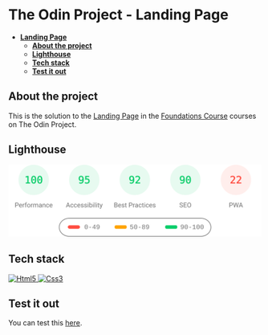 # The Odin Project - Landing Page

- [**Landing Page**](#LandingPage)
  - [**About the project**](#about-the-project)
  - [**Lighthouse**](#lighthouse)
  - [**Tech stack**](#tech-stack)
  - [**Test it out**](#test-it-out)

## About the project

This is the solution to the [Landing Page](https://www.theodinproject.com/lessons/foundations-landing-page) in the [Foundations Course](https://www.theodinproject.com/paths/foundations/courses/foundations) courses on The Odin Project.

## Lighthouse

<img src="lighthouse_results/desktop/pagespeed.svg" alt="Lighthouse report" width=800 />

## Tech stack

<!-- markdownlint-disable MD033 -->
<p>
    <a href="https://developer.mozilla.org/en-US/docs/Glossary/HTML5" >
        <img src="https://cdn.jsdelivr.net/gh/devicons/devicon/icons/html5/html5-original.svg" alt="Html5" width="40" height="40" />
    </a>
    <a href="https://developer.mozilla.org/en-US/docs/Web/CSS" >
        <img src="https://cdn.jsdelivr.net/gh/devicons/devicon/icons/css3/css3-original.svg" alt="Css3" width="40" height="40" />
    </a>
</p>
<!-- markdownlint-enable MD033 -->

## Test it out

You can test this [here](https://yuneidyc.github.io/TheOdinProject-LandingPage/).

